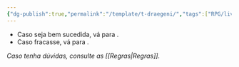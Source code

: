 ```yaml
---
{"dg-publish":true,"permalink":"/template/t-draegeni/","tags":["RPG/livro-jogo/Draegeni/story-points"],"created":"2024-12-06T14:17:44.557-05:00","updated":"2024-12-26T19:10:33.367-05:00"}
---
```





- Caso seja bem sucedida, vá para .
- Caso fracasse, vá para .

*Caso tenha dúvidas, consulte as [[Regras\|Regras]].*